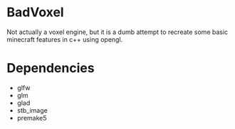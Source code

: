 # BadVoxel

Not actually a voxel engine, but it is a dumb attempt to recreate some basic minecraft features in c++ using opengl.

# Dependencies
- glfw
- glm
- glad
- stb_image
- premake5

